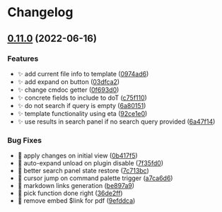 # Changelog

## [0.11.0](https://github.com/mrjackphil/obsidian-text-expand/compare/0.10.8...v0.11.0) (2022-06-16)


### Features

* :sparkles: add current file info to template ([0974ad6](https://github.com/mrjackphil/obsidian-text-expand/commit/0974ad667c3d38d900745a2cfe3e6679fb594095))
* :sparkles: add expand on button ([03dfca2](https://github.com/mrjackphil/obsidian-text-expand/commit/03dfca2ddbe5f8f541520f2b8b6a9866ec3d889a))
* :sparkles: change cmdoc getter ([0f693d0](https://github.com/mrjackphil/obsidian-text-expand/commit/0f693d0d7149cb70fc76d4017220a6267dbcdef9))
* :sparkles: concrete fields to include to doT ([c75f110](https://github.com/mrjackphil/obsidian-text-expand/commit/c75f1105c8b8a4f883db4fe520bbda68e13ee984))
* :sparkles: do not search if query is empty ([6a80151](https://github.com/mrjackphil/obsidian-text-expand/commit/6a8015162edaa1b1346595576a5959e74a692206))
* :sparkles: template functionality using eta ([92ce1e0](https://github.com/mrjackphil/obsidian-text-expand/commit/92ce1e06b465ac3867fcab22f3b091386851a2f4))
* :sparkles: use results in search panel if no search query provided ([6a47f14](https://github.com/mrjackphil/obsidian-text-expand/commit/6a47f14a6c2a5ba06f6ddebbe36c418d8a0028e6))


### Bug Fixes

* :bug: apply changes on initial view ([0b417f5](https://github.com/mrjackphil/obsidian-text-expand/commit/0b417f5cff0802c3e12a27da891d1810f850f608))
* :bug: auto-expand unload on plugin disable ([7f35fd0](https://github.com/mrjackphil/obsidian-text-expand/commit/7f35fd089f687d10fd58667acf16919f7e57a28f))
* :bug: better search panel state restore ([7c713bc](https://github.com/mrjackphil/obsidian-text-expand/commit/7c713bcad9580d9736c646d42bb569240ea61a48))
* :bug: cursor jump on command palette trigger ([a7ca6d6](https://github.com/mrjackphil/obsidian-text-expand/commit/a7ca6d6d7df24503f96194981a93ba4821690ca3))
* :bug: markdown links generation ([be897a9](https://github.com/mrjackphil/obsidian-text-expand/commit/be897a982102adf83f5995e691752cc997aeccdc))
* :bug: pick function done right ([36de2ff](https://github.com/mrjackphil/obsidian-text-expand/commit/36de2fffbc304dd952dd77724c46aa3744d543f6))
* :bug: remove embed $link for pdf ([9efddca](https://github.com/mrjackphil/obsidian-text-expand/commit/9efddca1f7be64df546fbaea7de291f11e415f3b))
